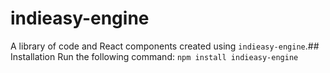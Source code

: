 # indieasy-engine

A library of code and React components created using `indieasy-engine`.## Installation
Run the following command:
`npm install indieasy-engine`
